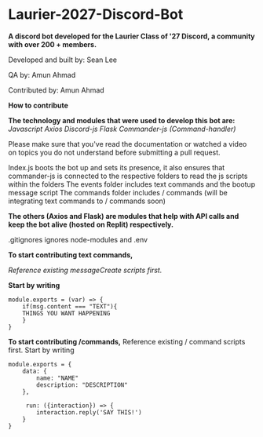 # Laurier-2027-Discord-Bot

**A discord bot developed for the Laurier Class of '27 Discord, a community with over 200 + members.**

Developed and built by: Sean Lee

QA by: Amun Ahmad

Contributed by: Amun Ahmad

**How to contribute**

**The technology and modules that were used to develop this bot are:**
_Javascript
Axios
Discord-js
Flask
Commander-js (Command-handler)_

Please make sure that you've read the documentation or watched a video on topics you do not understand before submitting a pull request.

Index.js boots the bot up and sets its presence, it also ensures that commander-js is connected to the respective folders to read the js scripts within the folders
The events folder includes text commands and the bootup message script
The commands folder includes / commands (will be integrating text commands to / commands soon)

**The others (Axios and Flask) are modules that help with API calls and keep the bot alive (hosted on Replit) respectively.**

.gitignores ignores node-modules and .env

**To start contributing text commands,**

_Reference existing messageCreate scripts first._

**Start by writing**
```
module.exports = (var) => {
	if(msg.content === "TEXT"){
	THINGS YOU WANT HAPPENING
	}
}
```

**To start contributing /commands,**
Reference existing / command scripts first.
Start by writing

```
module.exports = {
	data: {
		name: "NAME"
		description: "DESCRIPTION"
	},

	 run: ({interaction}) => {
        interaction.reply('SAY THIS!')
    }
}
```
